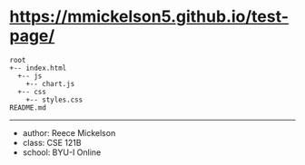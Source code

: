 # https://mmickelson5.github.io/test-page/

```
root
+-- index.html
  +-- js
    +-- chart.js
  +-- css
    +-- styles.css
README.md
```
---
* author: Reece Mickelson
* class: CSE 121B
* school: BYU-I Online
